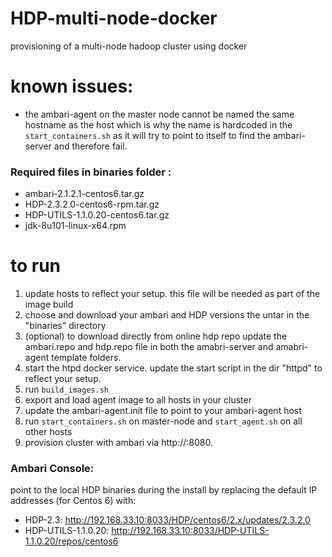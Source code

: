 # HDP-multi-node-docker
provisioning of a multi-node hadoop cluster using docker

# known issues:
* the ambari-agent on the master node cannot be named the same hostname as the host which is why the name is hardcoded in the ```start_containers.sh```
as it will try to point to itself to find the ambari-server and therefore fail.

### Required files in binaries folder :
* ambari-2.1.2.1-centos6.tar.gz
* HDP-2.3.2.0-centos6-rpm.tar.gz
* HDP-UTILS-1.1.0.20-centos6.tar.gz
* jdk-8u101-linux-x64.rpm

# to run
1. update hosts to reflect your setup. this file will be needed as part of the image build
2. choose and download your ambari and HDP versions the untar in the "binaries" directory
3. (optional) to download directly from online hdp repo update the ambari.repo and hdp.repo file in both the amabri-server and amabri-agent template 
folders.
3. start the htpd docker service. update the start script in the dir "httpd" to reflect your setup.
4. run ```build_images.sh```
5. export and load agent image to all hosts in your cluster
6. update the ambari-agent.init file to point to your ambari-agent host
7. run ```start_containers.sh``` on master-node and ```start_agent.sh``` on all other hosts
8. provision cluster with ambari via http://<master-node-host>:8080. 

### Ambari Console:

point to the local HDP binaries during the install by replacing the default IP addresses (for Centos 6) with:
* HDP-2.3:  		        http://192.168.33.10:8033/HDP/centos6/2.x/updates/2.3.2.0
* HDP-UTILS-1.1.0.20:  	    http://192.168.33.10:8033/HDP-UTILS-1.1.0.20/repos/centos6

